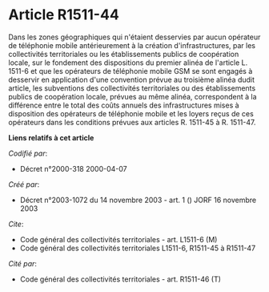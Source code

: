 # Article R1511-44

Dans les zones géographiques qui n'étaient desservies par aucun opérateur de téléphonie mobile antérieurement à la création
d'infrastructures, par les collectivités territoriales ou les établissements publics de coopération locale, sur le fondement
des dispositions du premier alinéa de l'article L. 1511-6 et que les opérateurs de téléphonie mobile GSM se sont engagés à
desservir en application d'une convention prévue au troisième alinéa dudit article, les subventions des collectivités
territoriales ou des établissements publics de coopération locale, prévues au même alinéa, correspondent à la différence
entre le total des coûts annuels des infrastructures mises à disposition des opérateurs de téléphonie mobile et les loyers
reçus de ces opérateurs dans les conditions prévues aux articles R. 1511-45 à R. 1511-47.

**Liens relatifs à cet article**

_Codifié par_:

  - Décret n°2000-318 2000-04-07

_Créé par_:

  - Décret n°2003-1072 du 14 novembre 2003 - art. 1 () JORF 16 novembre 2003

_Cite_:

  - Code général des collectivités territoriales - art. L1511-6 (M)
  - Code général des collectivités territoriales L1511-6, R1511-45 à R1511-47

_Cité par_:

  - Code général des collectivités territoriales - art. R1511-46 (T)
